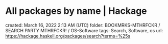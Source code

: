 # All packages by name | Hackage

created: March 16, 2022 2:13 AM (UTC)
folder: BOOKMRKS-MTHRFCKR / SEARCH PARTY MTHRFCKR! / OS-Software
tags: Search, Software, os
url: https://hackage.haskell.org/packages/search?terms=%25s